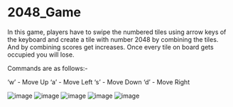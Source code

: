 # 2048_Game

In this game, players have to swipe the numbered tiles using arrow keys of the keyboard and create a tile with number 2048 by combining the tiles. And by combining scores get increases. Once every tile on board gets occupied you will lose.

Commands are as follows:-

‘w’ - Move Up 
‘a’ - Move Left
‘s’ - Move Down
‘d’ - Move Right

![image](https://user-images.githubusercontent.com/104648275/229012010-e25d99a4-7a2b-40ce-92f9-5a0636eb1391.png)
![image](https://user-images.githubusercontent.com/104648275/229012028-9471c2dd-136b-43e3-b9c0-ec762a24dd08.png)
![image](https://user-images.githubusercontent.com/104648275/229012041-135ba2d5-6923-47b4-9a93-c8c861626621.png)
![image](https://user-images.githubusercontent.com/104648275/229012056-429ccadf-f96b-483e-97b0-2e1f71120640.png)
![image](https://user-images.githubusercontent.com/104648275/229012070-49d01bdf-b50c-4697-994d-d696176c5ac1.png)
